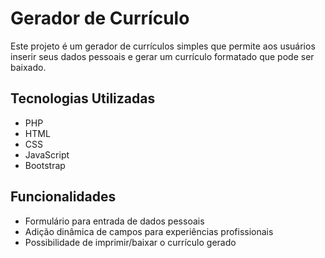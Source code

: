 # Gerador de Currículo

Este projeto é um gerador de currículos simples que permite aos usuários inserir seus dados pessoais e gerar um currículo formatado que pode ser baixado.

## Tecnologias Utilizadas

- PHP
- HTML
- CSS
- JavaScript
- Bootstrap

## Funcionalidades

- Formulário para entrada de dados pessoais
- Adição dinâmica de campos para experiências profissionais
- Possibilidade de imprimir/baixar o currículo gerado
